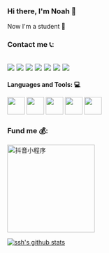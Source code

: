 ### Hi there, I'm Noah 👋

Now I'm a student 👦

### Contact me 📞:

## [![](https://cdn.jsdelivr.net/gh/noahcn/cdn/tg.ico)](https://t.me/c88868)  [![](https://cdn.jsdelivr.net/gh/noahcn/cdn/ins.ico)](https://www.instagram.com/noah_cit/)  [![](https://cdn.jsdelivr.net/gh/noahcn/cdn/e-mail.png)](mailto:c7777777@88.com)  [![](https://cdn.jsdelivr.net/gh/noahcn/cdn/twitter.ico)](https://twitter.com/China_JL_666)  [![](https://cdn.jsdelivr.net/gh/noahcn/cdn/fb.ico)](https://www.facebook.com/profile.php?id=100036451336422)  [![](https://cdn.jsdelivr.net/gh/noahcn/cdn/wb.ico)](https://weibo.com/u/5014247582)  [![](https://cdn.jsdelivr.net/gh/noahcn/cdn/zh.ico)](https://www.zhihu.com/people/cao-da-ren-32-21)

**Languages and Tools: 💻**  

<code><img height="40" src="https://cdn.jsdelivr.net/gh/noahcn/cdn@master/java.png"></code>
<code><img height="40" src="https://cdn.jsdelivr.net/gh/noahcn/cdn@master/Idea.png"></code>
<code><img height="40" src="https://cdn.jsdelivr.net/gh/noahcn/cdn@master/eclipse.png"></code>
<code><img height="40" src="https://cdn.jsdelivr.net/gh/noahcn/cdn@master/csharp.png"></code>
<code><img height="40" src="https://cdn.jsdelivr.net/gh/noahcn/cdn@master/Visual%20Studio.png"></code>

### Fund me 💰:

<img src="https://cdn.jsdelivr.net/gh/noahcn/cdn@master/QQ.png" width="200" height="200" alt="抖音小程序"/><br/>

[![ssh's github stats](https://github-readme-stats.vercel.app/api?username=noahcn)](https://github.com/noahcn)

